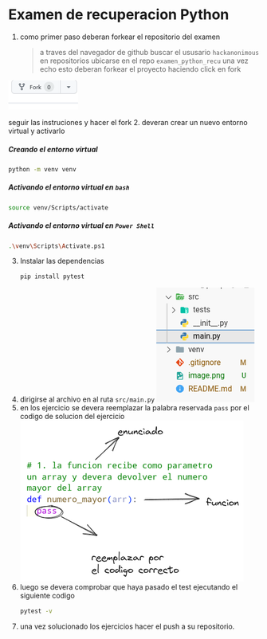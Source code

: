 # Examen de recuperacion Python
1. como primer paso deberan forkear el repositorio del examen
   > a traves del navegador de github buscar el ususario `hackanonimous` en repositorios ubicarse en el repo `examen_python_recu` una vez echo esto deberan forkear el proyecto haciendo click en fork

![Alt text](image.png)

seguir las instruciones y hacer el fork
2. deveran crear un nuevo entorno virtual y activarlo
   ##### Creando el entorno virtual
   ```bash
   python -m venv venv
   ```
   ##### Activando el entorno virtual en `bash`
   ```bash
   source venv/Scripts/activate
   ```
   ##### Activando el entorno virtual en `Power Shell`
   ```bash
   .\venv\Scripts\Activate.ps1
   ```
3. Instalar las dependencias
   ```bash
   pip install pytest
   ```
4. dirigirse al archivo en al ruta `src/main.py`
   ![Alt text](image-1.png)
5. en los ejercicio se devera reemplazar la palabra reservada `pass` por el codigo de solucion del ejercicio
   ![Alt text](image-2.png)
6. luego se devera comprobar que haya pasado el test ejecutando el siguiente codigo
   ```bash
   pytest -v
   ```
7. una vez solucionado los ejercicios hacer el push a su repositorio.